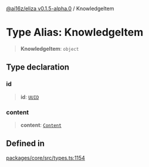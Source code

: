[@ai16z/eliza v0.1.5-alpha.0](../index.md) / KnowledgeItem

# Type Alias: KnowledgeItem

> **KnowledgeItem**: `object`

## Type declaration

### id

> **id**: [`UUID`](UUID.md)

### content

> **content**: [`Content`](../interfaces/Content.md)

## Defined in

[packages/core/src/types.ts:1154](https://github.com/mufasasa/eliza/blob/main/packages/core/src/types.ts#L1154)
